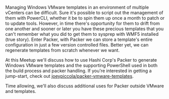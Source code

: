 Managing Windows VMware templates in an environment of multiple vCenters can be difficult. Sure it's possible to script out the management of them with PowerCLI, whether it be to spin them up once a month to patch or to update tools. However, in time there's opportunity for them to drift from one another and sooner or later you have these precious templates that you can't remember what you did to get them to sysprep with WMF5 installed (true story). Enter Packer, with Packer we can store a template's entire configuration in just a few version controlled files. Better yet, we can regenerate templates from scratch whenever we want. 

At this Meetup we'll discuss how to use Hashi Corp's Packer to generate Windows VMware templates and the supporting PowerShell used in both the build process and packer handling. If you're interested in getting a jump-start, check out [joeypiccola/packer-vmware-templates](https://github.com/joeypiccola/packer-vmware-templates). 

Time allowing, we'll also discuss additional uses for Packer outside VMware and templates.